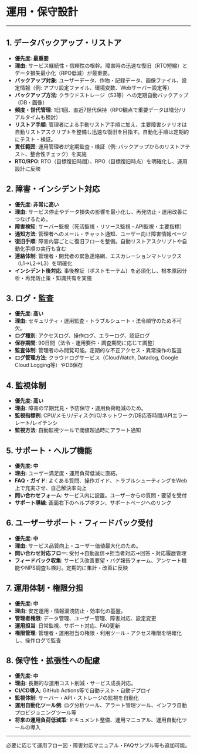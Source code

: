 <!-- filepath: /workspaces/FarmVerse/docs/1_CultivationDiary/basic_design/12_運用保守設計.md -->
# 運用・保守設計

---

## 1. データバックアップ・リストア
- **優先度: 最重要**
- **理由:** サービス継続性・信頼性の根幹。障害時の迅速な復旧（RTO短縮）とデータ損失最小化（RPO低減）が最重要。
- **バックアップ対象**: ユーザーデータ、作物・記録データ、画像ファイル、設定情報（例: アプリ設定ファイル、環境変数、Webサーバー設定等）
- **バックアップ方法**: クラウドストレージ（S3等）への定期自動バックアップ（DB・画像）
- **頻度・世代管理**: 1日1回、直近7世代保持（RPO観点で重要データは増分/リアルタイムも検討）
- **リストア手順**: 管理者による手動リストア手順に加え、主要障害シナリオは自動リストアスクリプトを整備し迅速な復旧を目指す。自動化手順は定期的にテスト・検証。
- **責任範囲**: 運用管理者が定期監査・検証（例: バックアップからのリストアテスト、整合性チェック）を実施
- **RTO/RPO**: RTO（目標復旧時間）、RPO（目標復旧時点）を明確化し、運用設計に反映

## 2. 障害・インシデント対応
- **優先度: 非常に高い**
- **理由:** サービス停止やデータ損失の影響を最小化し、再発防止・運用改善につなげるため。
- **障害検知**: サーバー監視（死活監視・リソース監視・API監視・主要指標）
- **通知方法**: 管理者へのメール・チャット通知、ユーザー向け障害情報ページ
- **復旧手順**: 障害内容ごとに復旧フローを整備。自動リストアスクリプトや自動化手順の実行も含む
- **連絡体制**: 管理者・開発者の緊急連絡網、エスカレーションマトリックス（L1→L2→L3）を明確化
- **インシデント後対応**: 事後検証（ポストモーテム）を必須化し、根本原因分析・再発防止策・知識共有を実施

## 3. ログ・監査
- **優先度: 高い**
- **理由:** セキュリティ・運用監査・トラブルシュート・法令順守のため不可欠。
- **ログ種別**: アクセスログ、操作ログ、エラーログ、認証ログ
- **保存期間**: 90日間（法令・運用要件・調査期間に応じて調整）
- **監査体制**: 管理者のみ閲覧可能。定期的な不正アクセス・異常操作の監査
- **ログ管理方法**: クラウドログサービス（CloudWatch, Datadog, Google Cloud Logging等）やDB保存

## 4. 監視体制
- **優先度: 高い**
- **理由:** 障害の早期発見・予防保守・運用負荷軽減のため。
- **監視指標例**: CPU/メモリ/ディスクI/O/ネットワーク/DB応答時間/APIエラーレート/レイテンシ
- **監視方法**: 自動監視ツールで閾値超過時にアラート通知

## 5. サポート・ヘルプ機能
- **優先度: 中**
- **理由:** ユーザー満足度・運用負荷低減に直結。
- **FAQ・ガイド**: よくある質問、操作ガイド、トラブルシューティングをWeb上で充実させ、自己解決率向上
- **問い合わせフォーム**: サービス内に設置。ユーザーからの質問・要望を受付
- **サポート導線**: 画面右下のヘルプボタン、サポートページへのリンク

## 6. ユーザーサポート・フィードバック受付
- **優先度: 中**
- **理由:** サービス品質向上・ユーザー価値最大化のため。
- **問い合わせ対応フロー**: 受付→自動返信→担当者対応→回答・対応履歴管理
- **フィードバック収集**: サービス改善要望・バグ報告フォーム、アンケート機能やNPS調査も検討。定期的に集計・改善に反映

## 7. 運用体制・権限分担
- **優先度: 中**
- **理由:** 安定運用・情報漏洩防止・効率化の基盤。
- **管理者権限**: データ管理、ユーザー管理、障害対応、設定変更
- **運用担当**: 日常監視、サポート対応、FAQ更新
- **権限管理**: 管理者・運用担当の権限・利用ツール・アクセス権限を明確化し、操作ログで監査

## 8. 保守性・拡張性への配慮
- **優先度: 中**
- **理由:** 長期的な運用コスト削減・サービス成長対応。
- **CI/CD導入**: GitHub Actions等で自動テスト・自動デプロイ
- **監視体制**: サーバー・API・ストレージの監視を自動化
- **運用自動化ツール例**: ログ分析ツール、アラート管理ツール、インフラ自動プロビジョニングツール等
- **将来の運用負荷低減策**: ドキュメント整備、運用マニュアル、運用自動化ツールの導入

---

必要に応じて運用フロー図・障害対応マニュアル・FAQサンプル等も追加可能。
